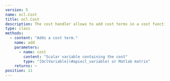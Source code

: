 ```yaml
---
version: 5
name: ocl.Cost
title: ocl.Cost
description: The cost handler allows to add cost terms in a cost function definition.
type: class
methods:
  - content: "Adds a cost term."
    name: add
    parameters:
      - name: cost
        content: "Scalar variable containing the cost"
        type: "[OclVariable](#apiocl_variable) or Matlab matrix"
    returns: ~
position: 11
---
```

